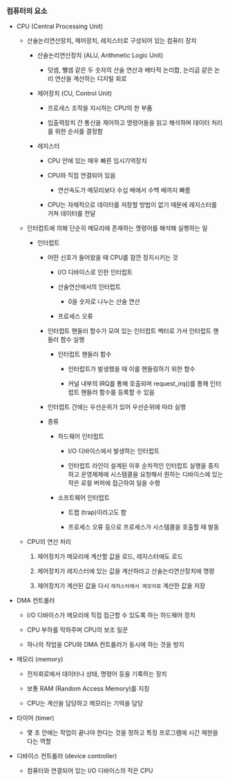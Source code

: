 ### 컴퓨터의 요소

- CPU (Central Processing Unit)
  
  - 산술논리연산장치, 제어장치, 레지스터로 구성되어 있는 컴퓨터 장치
    
    - 산술논리연산장치 (ALU, Arithmetic Logic Unit)
      
      - 덧셈, 뺄셈 같은 두 숫자의 산술 연산과 배타적 논리합, 논리곱 같은 논리 연산을 계산하는 디지털 회로
    
    - 제어장치 (CU, Control Unit)
      
      - 프로세스 조작을 지시하는 CPU의 한 부품
      
      - 입출력장치 간 통신을 제어하고 명령어들을 읽고 해석하며 데이터 처리를 위한 순서를 결정함
    
    - 레지스터
      
      - CPU 안에 있는 매우 빠른 임시기억장치
      
      - CPU와 직접 연결되어 있음
        
        - 연산속도가 메모리보다 수십 배에서 수백 배까지 빠름
      
      - CPU는 자체적으로 데이터를 저장할 방법이 없기 때문에 레지스터를 거쳐 데이터를 전달
  
  - 인터럽트에 의해 단순히 메모리에 존재하는 명령어를 해석해 실행하는 일
    
    - 인터럽트
      
      - 어떤 신호가 들어왔을 때 CPU를 잠깐 정지시키는 것
        
        - I/O 디바이스로 인한 인터럽트
        
        - 산술연산에서의 인터럽트
          
          - 0을 숫자로 나누는 산술 연산
        
        - 프로세스 오류
      
      - 인터럽트 핸들러 함수가 모여 있는 인터럽트 벡터로 가서 인터럽트 핸들러 함수 실행
        
        - 인터럽트 핸들러 함수
          
          - 인터럽트가 발생했을 때 이를 핸들링하기 위한 함수
          
          - 커널 내부의 IRQ를 통해 호출되며 request_irq()를 통해 인터럽트 핸들러 함수를 등록할 수 있음
      
      - 인터럽트 간에는 우선순위가 있어 우선순위에 따라 실행
      
      - 종류
        
        - 하드웨어 인터럽트
          
          - I/O 디바이스에서 발생하는 인터럽트
          
          - 인터럽트 라인이 설계된 이후 순차적인 인터럽트 실행을 중지하고 운영체제에 시스템콜을 요청해서 원하는 디바이스에 있는 작은 로컬 버퍼에 접근하여 일을 수행
        
        - 소프트웨어 인터럽트
          
          - 트랩 (trap)이라고도 함
          
          - 프로세스 오류 등으로 프로세스가 시스템콜을 호출할 때 발동
  
  - CPU의 연산 처리
    
    1. 제어장치가 메모리에 계산할 값을 로드, 레지스터에도 로드
    
    2. 제어장치가 레지스터에 있는 값을 계산하라고 산술논리연산장치에 명령
    
    3. 제어장치가 계산된 값을 다시 `레지스터에서 메모리로` 계산한 값을 저장

- DMA 컨트롤러
  
  - I/O 디바이스가 메모리에 직접 접근할 수 있도록 하는 하드웨어 장치
  
  - CPU 부하를 막하주며 CPU의 보조 일꾼
  
  - 하나의 작업을 CPU와 DMA 컨트롤러가 동시에 하는 것을 방지

- 메모리 (memory)
  
  - 전자회로에서 데이터나 상태, 명령어 등을 기록하는 장치
  
  - 보통 RAM (Random Access Memory)를 지칭
  
  - CPU는 계산을 담당하고 메모리는 기억을 담당

- 타이머 (timer)
  
  - 몇 초 안에는 작업이 끝나야 한다는 것을 정하고 특정 프로그램에 시간 제한을 다는 역할

- 디바이스 컨트롤러 (device controller)
  
  - 컴퓨터와 연결되어 있는 I/O 디바이스의 작은 CPU
